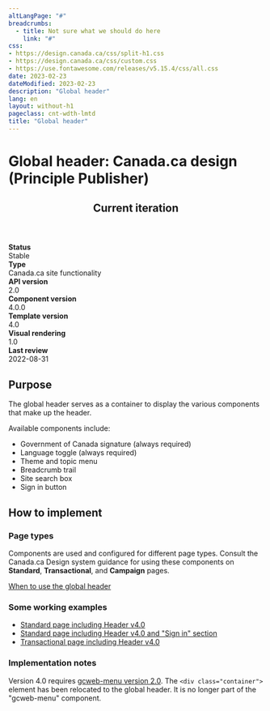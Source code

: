 ```yaml
---
altLangPage: "#"
breadcrumbs:
  - title: Not sure what we should do here
    link: "#"
css:
- https://design.canada.ca/css/split-h1.css
- https://design.canada.ca/css/custom.css
- https://use.fontawesome.com/releases/v5.15.4/css/all.css
date: 2023-02-23
dateModified: 2023-02-23
description: "Global header"
lang: en
layout: without-h1
pageclass: cnt-wdth-lmtd
title: "Global header"
---
```

<h1 property="name" id="wb-cont" dir="ltr"><span class="stacked"><span>Global header</span>: <span>Canada.ca design (Principle Publisher)</span></span></h1>
<div class="panel panel-default">
  <header class="panel-heading">
    <h2 class="panel-title">Current iteration</h2>
  </header>
  <div class="row">
    <div class="col-md-3"><strong>Status</strong></div>
    <div class="col-md-9">Stable</div>
  </div>
  <div class="row">
    <div class="col-md-3"><strong>Type</strong></div>
    <div class="col-md-9">Canada.ca site functionality</div>
  </div>
  <div class="row">
    <div class="col-md-3"><strong>API version</strong></div>
    <div class="col-md-9">2.0</div>
  </div>
  <div class="row">
    <div class="col-md-3"><strong>Component version</strong></div>
    <div class="col-md-9">4.0.0</div>
  </div>
  <div class="row">
    <div class="col-md-3"><strong>Template version</strong></div>
    <div class="col-md-9">4.0</div>
  </div>
  <div class="row">
    <div class="col-md-3"><strong>Visual rendering</strong></div>
    <div class="col-md-9">1.0</div>
  </div>
  <div class="row">
    <div class="col-md-3"><strong>Last review</strong></div>
    <div class="col-md-9">2022-08-31</div>
  </div>
</div>
<h2>Purpose</h2>
<p>The global header serves as a container to display the various components that make up the header.</p>
<p>Available components include:</p>
<ul>
  <li>Government of Canada signature (always required)</li>
  <li>Language toggle (always required)</li>
  <li>Theme and topic menu</li>
  <li>Breadcrumb trail</li>
  <li>Site search box</li>
  <li>Sign in button</li>
</ul>
<h2>How to implement</h2>
<h3>Page types</h3>
<p>Components are used and configured for different page types.   Consult the Canada.ca Design system guidance for using these components on <strong>Standard</strong>, <strong>Transactional</strong>, and <strong>Campaign</strong> pages.</p>
<p><a href="https://design.canada.ca/common-design-patterns/global-header.html#when">When to use the global header</a></p>
<h3>Some working examples</h3>
<ul>
  <li><a href="https://wet-boew.github.io/GCWeb/templates/content-en.html">Standard page including Header v4.0</a></li>
  <li><a href="https://wet-boew.github.io/GCWeb/sites/authentication/contextual-signin-en.html">Standard page including Header v4.0 and "Sign in" section</a></li>
  <li><a href="https://test.canada.ca/experimental/examples/layout-transactional-01-en.html">Transactional page including Header v4.0</a></li>
</ul>
<h3>Implementation notes</h3>
<p>Version 4.0 requires <a href="https://wet-boew.github.io/GCWeb/sites/gcweb-menu/gcweb-menu-docs-en.html">gcweb-menu version 2.0</a>.  The <code>&lt;div class="container"&gt;</code> element has been relocated to the global header.  It is no longer part of the "gcweb-menu" component.</p>
